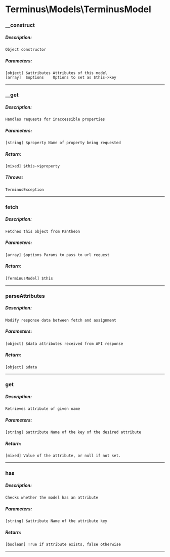 # Terminus\Models\TerminusModel

### __construct
##### Description:
    Object constructor

##### Parameters:
    [object] $attributes Attributes of this model
    [array]  $options    Options to set as $this->key

---

### __get
##### Description:
    Handles requests for inaccessible properties

##### Parameters:
    [string] $property Name of property being requested

##### Return:
    [mixed] $this->$property

##### Throws:
    TerminusException

---

### fetch
##### Description:
    Fetches this object from Pantheon

##### Parameters:
    [array] $options Params to pass to url request

##### Return:
    [TerminusModel] $this

---

### parseAttributes
##### Description:
    Modify response data between fetch and assignment

##### Parameters:
    [object] $data attributes received from API response

##### Return:
    [object] $data

---

### get
##### Description:
    Retrieves attribute of given name

##### Parameters:
    [string] $attribute Name of the key of the desired attribute

##### Return:
    [mixed] Value of the attribute, or null if not set.

---

### has
##### Description:
    Checks whether the model has an attribute

##### Parameters:
    [string] $attribute Name of the attribute key

##### Return:
    [boolean] True if attribute exists, false otherwise

---

